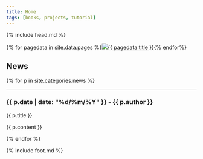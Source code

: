 ```yaml
---
title: Home
tags: [books, projects, tutorial]
---
```

{% include head.md %}

{% for pagedata in site.data.pages %}<a href="{{ pagedata.url }}"><img src="img/{{ pagedata.img }}"/>{{ pagedata.title }}</a>{% endfor%}

## News

{% for p in site.categories.news %}
___

### {{ p.date | date: "%d/%m/%Y" }} - {{ p.author }}

{{ p.title }}

{{ p.content }}

{% endfor %}

{% include foot.md %}